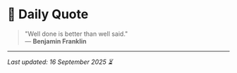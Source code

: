 # 📜 Daily Quote

> "Well done is better than well said."  
> — **Benjamin Franklin**

---

_Last updated: 16 September 2025 ⏳_
